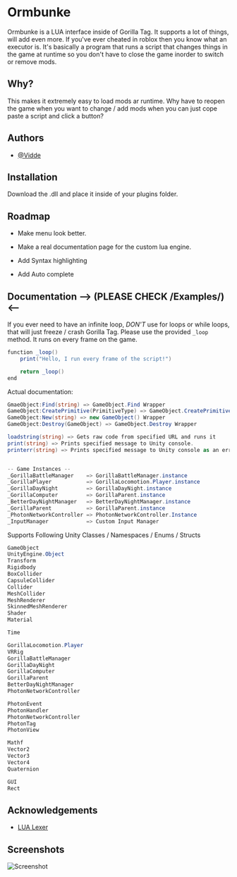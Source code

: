 
# Ormbunke
Ormbunke is a LUA interface inside of Gorilla Tag. It supports a lot of things, will add even more. If you've ever cheated in roblox then you know what an executor is. It's basically a program that runs a script that changes things in the game at runtime so you don't have to close the game inorder to switch or remove mods.

## Why?
This makes it extremely easy to load mods ar runtime. Why have to reopen the game when you want to change / add mods when you can just cope paste a script and click a button?

## Authors

- [@Vidde](https://www.youtube.com/channel/UCHvt7X1hBjoTpUzXEiSjzVw)


## Installation
Download the .dll and place it inside of your plugins folder.
## Roadmap

- Make menu look better.

- Make a real documentation page for the custom lua engine.

- Add Syntax highlighting

- Add Auto complete
## Documentation  --> (PLEASE CHECK /Examples/) <--
If you ever need to have an infinite loop, *DON'T* use for loops or while loops, that will just freeze / crash Gorilla Tag. Please use the provided `_loop` method. It runs on every frame on the game.
```C#
function _loop()
    print("Hello, I run every frame of the script!")

    return _loop()
end
```

Actual documentation:
```C#
GmaeObject:Find(string) => GameObject.Find Wrapper
GameObject:CreatePrimitive(PrimitiveType) => GameObject.CreatePrimitive Wrapper
GameObject:New(string) => new GameObject() Wrapper
GameObject:Destroy(GameObject) => GameObject.Destroy Wrapper

loadstring(string) => Gets raw code from specified URL and runs it
print(string) => Prints specified message to Unity console.
printerr(string) => Prints specified message to Unity console as an error.


-- Game Instances --
_GorillaBattleManager    => GorillaBattleManager.instance
_GorillaPlayer           => GorillaLocomotion.Player.instance
_GorillaDayNight         => GorillaDayNight.instance
_GorillaComputer         => GorillaParent.instance
_BetterDayNightManager   => BetterDayNightManager.instance
_GorillaParent           => GorillaParent.instance
_PhotonNetworkController => PhotonNetworkController.Instance
_InputManager            => Custom Input Manager
```
Supports Following Unity Classes / Namespaces / Enums / Structs
```C#
GameObject
UnityEngine.Object
Transform
Rigidbody
BoxCollider
CapsuleCollider
Collider
MeshCollider
MeshRenderer
SkinnedMeshRenderer
Shader
Material

Time

GorillaLocomotion.Player
VRRig
GorillaBattleManager
GorillaDayNight
GorillaComputer
GorillaParent
BetterDayNightManager
PhotonNetworkController

PhotonEvent
PhotonHandler
PhotonNetworkController
PhotonTag
PhotonView

Mathf
Vector2
Vector3
Vector4
Quaternion

GUI
Rect
```
## Acknowledgements
 - [LUA Lexer](https://www.moonsharp.org/)

## Screenshots
![Screenshot](https://cdn.discordapp.com/attachments/1084603189053116538/1168375298941779978/image.png)

